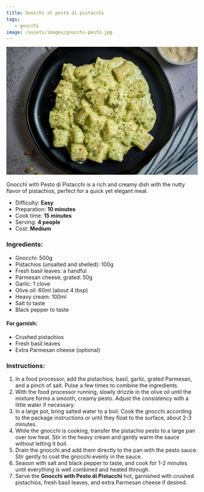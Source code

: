 ```yaml
---
title: Gnocchi al pesto di pistacchi
tags: 
   - gnocchi
image: /assets/images/gnocchi-pesto.jpg
---
```


![Gnocchi al pesto di pistacchi](/assets/images/gnocchi-pesto.jpg)

Gnocchi with Pesto di Pistacchi is a rich and creamy dish with the nutty flavor of pistachios, perfect for a quick yet elegant meal.

*   Difficulty: **Easy**
*   Preparation: **10 minutes**
*   Cook time: **15 minutes**
*   Serving: **4 people**
*   Cost: **Medium**

### Ingredients:

*   Gnocchi: 500g
*   Pistachios (unsalted and shelled): 100g
*   Fresh basil leaves: a handful
*   Parmesan cheese, grated: 50g
*   Garlic: 1 clove
*   Olive oil: 60ml (about 4 tbsp)
*   Heavy cream: 100ml
*   Salt to taste
*   Black pepper to taste

#### For garnish:

*   Crushed pistachios
*   Fresh basil leaves
*   Extra Parmesan cheese (optional)

### Instructions:

1.  In a food processor, add the pistachios, basil, garlic, grated Parmesan, and a pinch of salt. Pulse a few times to combine the ingredients.
2.  With the food processor running, slowly drizzle in the olive oil until the mixture forms a smooth, creamy pesto. Adjust the consistency with a little water if necessary.
3.  In a large pot, bring salted water to a boil. Cook the gnocchi according to the package instructions or until they float to the surface, about 2-3 minutes.
4.  While the gnocchi is cooking, transfer the pistachio pesto to a large pan over low heat. Stir in the heavy cream and gently warm the sauce without letting it boil.
5.  Drain the gnocchi and add them directly to the pan with the pesto sauce. Stir gently to coat the gnocchi evenly in the sauce.
6.  Season with salt and black pepper to taste, and cook for 1-2 minutes until everything is well combined and heated through.
7.  Serve the **Gnocchi with Pesto di Pistacchi** hot, garnished with crushed pistachios, fresh basil leaves, and extra Parmesan cheese if desired.

